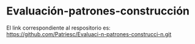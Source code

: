 # Evaluación-patrones-construcción
El link correspondiente al respositorio es: https://github.com/Patriesc/Evaluaci-n-patrones-construcci-n.git
